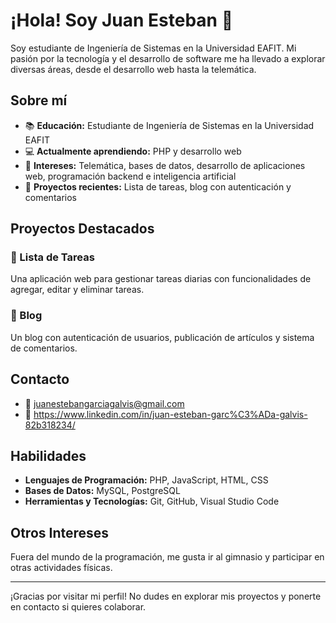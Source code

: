 # ¡Hola! Soy Juan Esteban 👋

Soy estudiante de Ingeniería de Sistemas en la Universidad EAFIT. Mi pasión por la tecnología y el desarrollo de software me ha llevado a explorar diversas áreas, desde el desarrollo web hasta la telemática.

## Sobre mí

- 📚 **Educación:** Estudiante de Ingeniería de Sistemas en la Universidad EAFIT
- 💻 **Actualmente aprendiendo:** PHP y desarrollo web
- 🌱 **Intereses:** Telemática, bases de datos, desarrollo de aplicaciones web, programación backend e inteligencia artificial
- 🚀 **Proyectos recientes:** Lista de tareas, blog con autenticación y comentarios

## Proyectos Destacados

### 📝 Lista de Tareas
Una aplicación web para gestionar tareas diarias con funcionalidades de agregar, editar y eliminar tareas.

### 📰 Blog
Un blog con autenticación de usuarios, publicación de artículos y sistema de comentarios.

## Contacto

- 📧 juanestebangarciagalvis@gmail.com
- 🔗 https://www.linkedin.com/in/juan-esteban-garc%C3%ADa-galvis-82b318234/

## Habilidades

- **Lenguajes de Programación:** PHP, JavaScript, HTML, CSS
- **Bases de Datos:** MySQL, PostgreSQL
- **Herramientas y Tecnologías:** Git, GitHub, Visual Studio Code

## Otros Intereses

Fuera del mundo de la programación, me gusta ir al gimnasio y participar en otras actividades físicas.

---

¡Gracias por visitar mi perfil! No dudes en explorar mis proyectos y ponerte en contacto si quieres colaborar.
